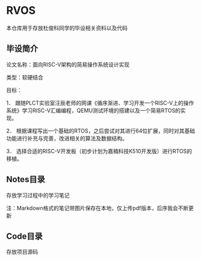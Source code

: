 # RVOS

本仓库用于存放杜俊科同学的毕设相关资料以及代码

## 毕设简介

论文名称：面向RISC-V架构的简易操作系统设计实现

类型：软硬结合

目标：

1． 跟随PLCT实验室汪辰老师的网课《循序渐进、学习开发一个RISC-V上的操作系统》学习RISC-V汇编编程，QEMU测试环境的搭建以及一个简易RTOS的实现。

2． 根据课程写出一个基础的RTOS，之后尝试对其进行64位扩展，同时对其基础功能进行补充与完善，改进相关的算法及数据结构。

3． 选择合适的RISC-V开发板（初步计划为嘉楠科技K510开发版）进行RTOS的移植。

## Notes目录

存放学习过程中的学习笔记

注：Markdown格式的笔记带图片保存在本地，仅上传pdf版本，后序我会不断更新

## Code目录

存放项目源码